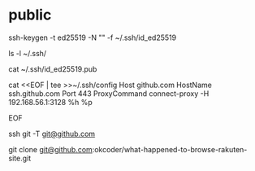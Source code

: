 # public

ssh-keygen  -t ed25519 -N "" -f ~/.ssh/id_ed25519


ls -l ~/.ssh/


cat ~/.ssh/id_ed25519.pub

cat <<EOF | tee >>~/.ssh/config
Host github.com
    HostName ssh.github.com
    Port 443
    ProxyCommand connect-proxy -H 192.168.56.1:3128 %h %p

EOF

ssh git -T git@github.com

git clone git@github.com:okcoder/what-happened-to-browse-rakuten-site.git

